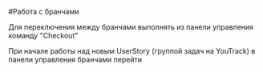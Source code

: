 #Работа с бранчами

Для переключения между бранчами выполнять из панели управления команду "Checkout"

При начале работы над новым UserStory (группой задач на YouTrack) в панели управления бранчами перейти  
